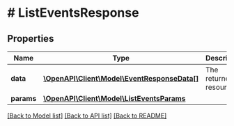 # # ListEventsResponse

## Properties

Name | Type | Description | Notes
------------ | ------------- | ------------- | -------------
**data** | [**\OpenAPI\Client\Model\EventResponseData[]**](EventResponseData.md) | The returned resources |
**params** | [**\OpenAPI\Client\Model\ListEventsParams**](ListEventsParams.md) |  |

[[Back to Model list]](../../README.md#models) [[Back to API list]](../../README.md#endpoints) [[Back to README]](../../README.md)
